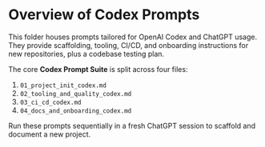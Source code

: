 # Overview of Codex Prompts

This folder houses prompts tailored for OpenAI Codex and ChatGPT usage. They provide scaffolding, tooling, CI/CD, and onboarding instructions for new repositories, plus a codebase testing plan.

The core **Codex Prompt Suite** is split across four files:

1. `01_project_init_codex.md`
1. `02_tooling_and_quality_codex.md`
1. `03_ci_cd_codex.md`
1. `04_docs_and_onboarding_codex.md`

Run these prompts sequentially in a fresh ChatGPT session to scaffold and document a new project.
